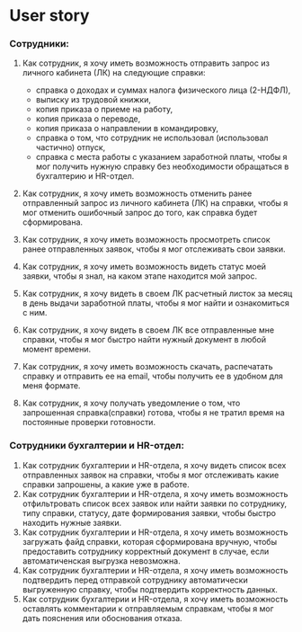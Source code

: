 <h1>User story</h1>

<h3>Сотрудники:</h3>

1. Как сотрудник, я хочу иметь возможность отправить запрос из личного кабинета (ЛК) на следующие справки:
   -  справка о доходах и суммах налога физического лица (2-НДФЛ),
   -  выписку из трудовой книжки,
   -  копия приказа о приеме на работу,
   -  копия приказа о переводе,
   -  копия приказа о направлении в командировку,
   -  справка о том, что сотрудник не использовал (использовал частично) отпуск, 
   -  справка с места работы с указанием заработной платы,
чтобы я мог получить нужную справку без необходимости обращаться в бухгалтерию и HR-отдел.

  2. Как сотрудник, я хочу иметь возможность отменить ранее отправленный запрос из личного кабинета (ЛК) на справки, чтобы я мог отменить ошибочный запрос до того, как справка будет сформирована.
  3. Как сотрудник, я хочу иметь возможность просмотреть список ранее отправленных заявок, чтобы я мог отслеживать свои заявки.
  4. Как сотрудник, я хочу иметь возможность видеть статус моей заявки, чтобы я знал, на каком этапе находится мой запрос. 
  5. Как сотрудник, я хочу видеть в своем ЛК расчетный листок за месяц в день выдачи заработной платы, чтобы я мог найти и ознакомиться с ним.
  6. Как сотрудник, я хочу видеть в своем ЛК все отправленные мне справки, чтобы я мог быстро найти нужный документ в любой момент времени.
  7. Как сотрудник, я хочу иметь возможность скачать, распечатать справку и отправить ее на email, чтобы получить ее в удобном для меня формате.
  8. Как сотрудник, я хочу получать уведомление о том, что запрошенная справка(справки) готова, чтобы я не тратил время на постоянные проверки готовности.

<h3>Сотрудники бухгалтерии и HR-отдел:</h3>

1. Как сотрудник бухгалтерии и HR-отдела, я хочу видеть список всех отправленных заявок на справки, чтобы я мог отслеживать какие справки запрошены, а какие уже в работе.
2. Как сотрудник бухгалтерии и HR-отдела, я хочу иметь возможность отфильтровать список всех заявок или найти заявки по сотруднику, типу справки, статусу, дате формирования заявки, чтобы быстро находить нужные заявки. 
3. Как сотрудник бухгалтерии и HR-отдела, я хочу иметь возможность загружать файд справки, которая сформирована вручную, чтобы предоставить сотруднику корректный документ в случае, если автоматиченская выгрузка невозможна.
4. Как сотрудник бухгалтерии и HR-отдела, я хочу иметь возможность подтвердить перед отправкой сотруднику автоматически выгруженную справку, чтобы подтвердить корректность данных.
5. Как сотрудник бухгалтерии и HR-отдела, я хочу иметь возможность оставлять комментарии к отправляемым справкам, чтобы я мог дать пояснения или обоснования отказа. 
